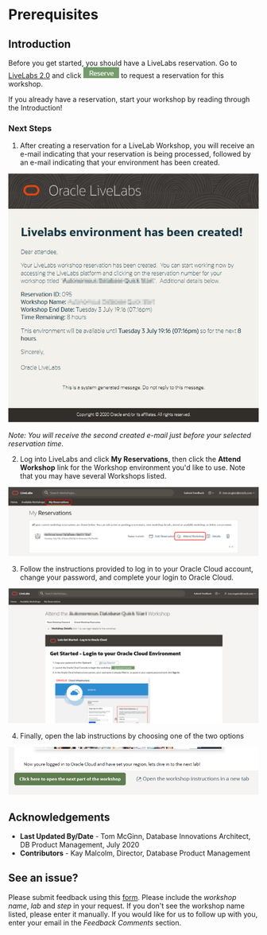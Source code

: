 # Prerequisites

## Introduction

Before you get started, you should have a LiveLabs reservation. Go to [LiveLabs 2.0](http://bit.ly/golivelabs) and click  ![](images/reserve.png) to request a reservation for this workshop.

If you already have a reservation, start your workshop by reading through the Introduction!

### Next Steps

1. After creating a reservation for a LiveLab Workshop, you will receive an e-mail indicating that your reservation is being processed, followed by an e-mail indicating that your environment has been created.

  ![](images/livelab-env-created-email.png " ")

  *Note: You will receive the second created e-mail just before your selected reservation time.*

2. Log into LiveLabs and click **My Reservations**, then click the **Attend Workshop** link for the Workshop environment you'd like to use. Note that you may have several Workshops listed.

  ![](images/my-reservations.png " ")

3. Follow the instructions provided to log in to your Oracle Cloud account, change your password, and complete your login to Oracle Cloud.

  ![](images/attend-workshop-1.png " ")

4. Finally, open the lab instructions by choosing one of the two options

  ![](images/open-workshop.png " ")

## Acknowledgements

- **Last Updated By/Date** - Tom McGinn, Database Innovations Architect, DB Product Management, July 2020
- **Contributors** - Kay Malcolm, Director, Database Product Management

## See an issue?
Please submit feedback using this [form](https://apexapps.oracle.com/pls/apex/f?p=133:1:::::P1_FEEDBACK:1). Please include the *workshop name*, *lab* and *step* in your request.  If you don't see the workshop name listed, please enter it manually. If you would like for us to follow up with you, enter your email in the *Feedback Comments* section.
